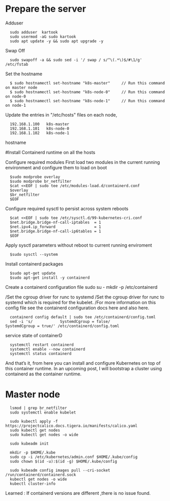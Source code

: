 # Prepare the server 

Adduser

      sudo adduser  kartook
      sudo usermod -aG sudo kartook
      sudo apt update -y && sudo apt upgrade -y

Swap Off 

      sudo swapoff -a && sudo sed -i '/ swap / s/^\(.*\)$/#\1/g' /etc/fstab
Set the hostname 

      $ sudo hostnamectl set-hostname "k8s-master"     // Run this command on master node
      $ sudo hostnamectl set-hostname "k8s-node-0"     // Run this command on node-0
      $ sudo hostnamectl set-hostname "k8s-node-1"     // Run this command on node-1


Update the  entries in "/etc/hosts" files on each node,

      192.168.1.100   k8s-master
      192.168.1.101   k8s-node-0
      192.168.1.102   k8s-node-1
hostname

#Install Containerd runtime  on all the hosts 

Configure required modules
First load two modules in the current running environment and configure them to load on boot

      $sudo modprobe overlay
      $sudo modprobe br_netfilter
      $cat <<EOF | sudo tee /etc/modules-load.d/containerd.conf
      $overlay
      $br_netfilter
      $EOF

Configure required sysctl to persist across system reboots

      $cat <<EOF | sudo tee /etc/sysctl.d/99-kubernetes-cri.conf
      $net.bridge.bridge-nf-call-iptables  = 1
      $net.ipv4.ip_forward                 = 1
      $net.bridge.bridge-nf-call-ip6tables = 1
      $EOF

Apply sysctl parameters without reboot to current running enviroment

      $sudo sysctl --system

Install containerd packages

      $sudo apt-get update 
      $sudo apt-get install -y containerd

Create a containerd configuration file
      sudo su -
      mkdir -p /etc/containerd

/Set the cgroup driver for runc to systemd
/Set the cgroup driver for runc to systemd which is required for the kubelet.
/For more information on this config file see the containerd configuration docs here and also here.

      containerd config default | sudo tee /etc/containerd/config.toml
      sed -i 's/            SystemdCgroup = false/            SystemdCgroup = true/' /etc/containerd/config.toml



service state of containerD

      systemctl restart containerd
      systemctl enable --now containerd
      systemctl status containerd

And that’s it, from here you can install and configure Kubernetes on top of this container runtime. In an upcoming post, I will bootstrap a cluster using containerd as the container runtime.


#     Master node
      lsmod | grep br_netfilter
      sudo systemctl enable kubelet

      sudo kubectl apply -f https://projectcalico.docs.tigera.io/manifests/calico.yaml
      sudo kubectl get nodes
      sudo kubectl get nodes -o wide

      sudo kubeadm init

      mkdir -p $HOME/.kube
      sudo cp -i /etc/kubernetes/admin.conf $HOME/.kube/config
      sudo chown $(id -u):$(id -g) $HOME/.kube/config

      sudo kubeadm config images pull --cri-socket /run/containerd/containerd.sock
      kubectl get nodes -o wide
      kubectl cluster-info







Learned : 
      If containerd versions are different ,there is no issue found. 




